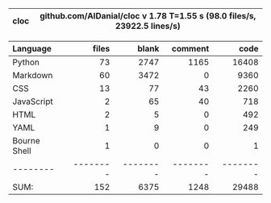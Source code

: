 cloc|github.com/AlDanial/cloc v 1.78  T=1.55 s (98.0 files/s, 23922.5 lines/s)
--- | ---

Language|files|blank|comment|code
:-------|-------:|-------:|-------:|-------:
Python|73|2747|1165|16408
Markdown|60|3472|0|9360
CSS|13|77|43|2260
JavaScript|2|65|40|718
HTML|2|5|0|492
YAML|1|9|0|249
Bourne Shell|1|0|0|1
--------|--------|--------|--------|--------
SUM:|152|6375|1248|29488
